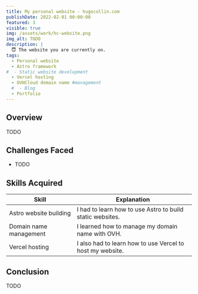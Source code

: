 ```yaml
---
title: My personal website - hugocollin.com
publishDate: 2022-02-01 00:00:00
featured: 3
visible: true
img: /assets/work/hc-website.png
img_alt: TODO
description: |
  😇 The website you are currently on.
tags:
  - Personal website
  - Astro framework
#  - Static website development
  - Vercel hosting
  - OVHCloud domain name #management
  #  - Blog
  - Portfolio
---
```


## Overview
TODO

## Challenges Faced
- TODO 

## Skills Acquired
| Skill                  | Explanation                                                |
|------------------------|------------------------------------------------------------|
| Astro website building | I had to learn how to use Astro to build static websites.  |
| Domain name management | I learned how to manage my domain name with OVH.           |
| Vercel hosting        | I also had to learn how to use Vercel to host my website. |


## Conclusion
TODO
